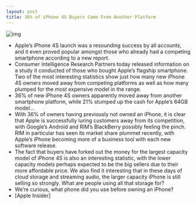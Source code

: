 ```yaml
---
layout: post
title: 36% of iPhone 4S Buyers Came From Another Platform
---
```

![img](http://media.idownloadblog.com/wp-content/uploads/2012/01/step0-iphone4s-gallery-image1_GEO_US.png)
* Apple’s iPhone 4S launch was a resounding success by all accounts, and it even proved popular amongst those who already had a competing smartphone according to a new report.
* Consumer Intelligence Research Partners today released information on a study it conducted of those who bought Apple’s flagship smartphone. Two of the most interesting statistics show just how many new iPhone 4S owners moved away from competing platforms as well as how many plumped for the most expensive model in the range.
* 36% of new iPhone 4S owners apparently moved away from another smartphone platform, while 21% stumped up the cash for Apple’s 64GB model…
* With 36% of owners having previously not owned an iPhone, it is clear that Apple is successfully luring customers away from its competition, with Google’s Android and RIM’s BlackBerry possibly feeling the pinch. RIM in particular has seen its market share plummet recently, with Apple’s iPhone becoming more of a business tool with each new software release.
* The fact that buyers have forked out the money for the largest capacity model of iPhone 4S is also an interesting statistic, with the lower capacity models perhaps expected to be the big sellers due to their more affordable price. We also find it interesting that in these days of cloud storage and streaming audio, the larger capacity iPhone is still selling so strongly. What are people using all that storage for?
* We’re curious, what phone did you use before owning an iPhone?
* [Apple Insider]

